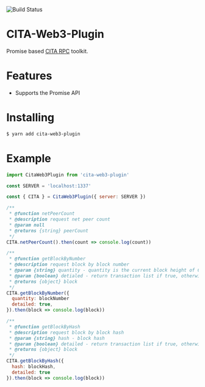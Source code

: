 ![Build Status](https://travis-ci.org/CITA-Toys/cita-web3-plugin.svg?branch=master)

# CITA-Web3-Plugin

Promise based [CITA RPC](https://cryptape.github.io/cita/usage-guide/rpc/) toolkit.

# Features

* Supports the Promise API

# Installing

```bash
$ yarn add cita-web3-plugin
```

# Example

```javascript
import CitaWeb3Plugin from 'cita-web3-plugin'

const SERVER = 'localhost:1337'

const { CITA } = CitaWeb3Plugin({ server: SERVER })

/**
 * @function netPeerCount
 * @description request net peer count
 * @param null
 * @returns {string} peerCount
 */
CITA.netPeerCount().then(count => console.log(count))

/**
 * @function getBlockByNumber
 * @description request block by block number
 * @param {string} quantity - quantity is the current block height of CITA
 * @param {boolean} detialed - return transaction list if true, otherwise return hash of transaction
 * @returns {object} block
 */
CITA.getBlockByNumber({
  quantity: blockNumber
  detailed: true,
}).then(block => console.log(block))

/**
 * @function getBlockByHash
 * @description request block by block hash
 * @param {string} hash - block hash
 * @param {boolean} detailed - return transaction list if true, otherwise return hash of transaction
 * @returns {object} block
 */
CITA.getBlockByHash({
  hash: blockHash,
  detailed: true
}).then(block => console.log(block))
```
